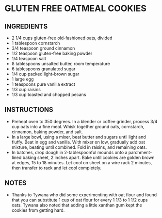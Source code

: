 # GLUTEN FREE OATMEAL COOKIES

## INGREDIENTS
- 2 1/4 cups gluten-free old-fashioned oats, divided
- 1 tablespoon cornstarch
- 3/4 teaspoon ground cinnamon
- 1/2 teaspoon gluten-free baking powder
- 1/4 teaspoon salt
- 8 tablespoons unsalted butter, room temperature
- 6 tablespoons granulated sugar
- 1/4 cup packed light-brown sugar
- 1 large egg
- 1 teaspoons pure vanilla extract
- 1/3 cup raisins
- 1/3 cup toasted and chopped pecans

## INSTRUCTIONS
- Preheat oven to 350 degrees. In a blender or coffee grinder, process 3/4 cup oats into a fine meal. Whisk together ground oats, cornstarch, cinnamon, baking powder, and salt.
- In a large bowl, using a mixer, beat butter and sugars until light and fluffy. Beat in egg and vanilla. With mixer on low, gradually add oat mixture, beating until combined. Fold in raisins, and remaining oats.
- In batches, drop dough in 2-tablespoonful mounds onto a parchment-lined baking sheet, 2 inches apart. Bake until cookies are golden brown at edges, 15 to 18 minutes. Let cool on sheet on a wire rack 2 minutes, then transfer to rack and let cool completely.


## NOTES
- Thanks to Tywana who did some experimenting with oat flour and found that you can substitute 1 cup of oat flour for every 1 1/3 to 1 1/2 cups oats. Tywana also noted that adding a little xanthan gum kept the cookies from getting hard.
